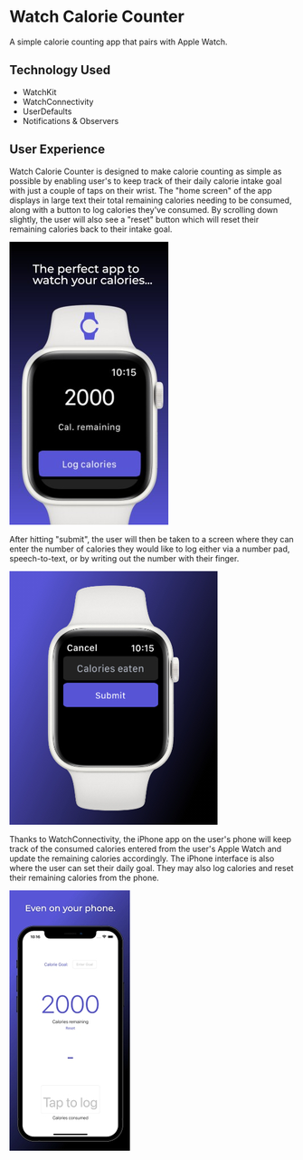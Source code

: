 # Watch Calorie Counter
A simple calorie counting app that pairs with Apple Watch.

## Technology Used
* WatchKit
* WatchConnectivity
* UserDefaults
* Notifications & Observers

## User Experience

Watch Calorie Counter is designed to make calorie counting as simple as possible by enabling user's to keep track of their daily calorie intake goal with just a couple of taps on their wrist.
The "home screen" of the app displays in large text their total remaining calories needing to be consumed, along with a button to log calories they've consumed.
By scrolling down slightly, the user will also see a "reset" button which will reset their remaining calories back to their intake goal. 

![](https://github.com/michaelhandkins/gainr/blob/main/watch_cal_2_small.jpg)

After hitting "submit", the user will then be taken to a screen where they can enter the number of calories they would like to log either via a number pad, speech-to-text, or by writing out the number with their finger.

![](https://github.com/michaelhandkins/gainr/blob/main/watch2.jpeg)

Thanks to WatchConnectivity, the iPhone app on the user's phone will keep track of the consumed calories entered from the user's Apple Watch and update the remaining calories accordingly. 
The iPhone interface is also where the user can set their daily goal. They may also log calories and reset their remaining calories from the phone.

![](https://github.com/michaelhandkins/gainr/blob/main/even_phone_small.jpg)
